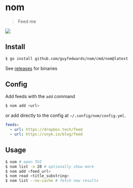 # nom
> Feed me

![](./.github/demo.gif)

## Install
```sh
$ go install github.com/guyfedwards/nom/cmd/nom@latest
```

See [releases](https://github.com/guyfedwards/nom/releases) for binaries

## Config
Add feeds with the `add` command 
```sh
$ nom add <url>
```
or add directly to the config at `~/.config/nom/config.yml`.
```yaml
feeds:
  - url: https://dropbox.tech/feed
  - url: https://snyk.io/blog/feed
```

## Usage
```sh
$ nom # open TUI
$ nom list -n 20 # optionally show more
$ nom add <feed_url> 
$ nom read <title_substring> 
$ nom list --no-cache # fetch new results
```
